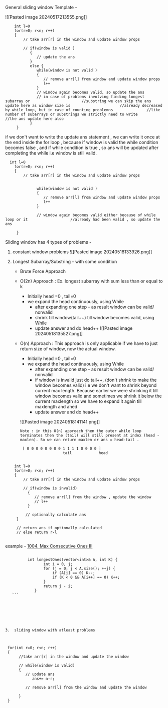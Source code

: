 General sliding window Template - 

![[Pasted image 20240517213555.png]]

``` 
    int l=0
    for(r=0; r<n; r++)
    {
        // take arr[r] in the window and update window props
        
        // if(window is valid )
           {
              // update the ans 
           }
           else {
              while(window is not valid )
              {
                 // remove arr[l] from window and update window props
                 l++
              }
              // window again becomes valid, so update the ans
              // in case of problems involving finding longest subarray or                       //substring we can skip the ans update here as window size is                      //already decreased by while loop, but in case of counting problemns               //like number of subarrays or substrings we strictly need to write                 //the ans update here also 
           }
     }
```

if we don't want to write the update ans statement , we can write it once at the end inside the for loop , because if window is valid the while condition becomes false , and if while condition is true , so ans will be updated after completing the while i.e window is still valid.

```
  int l=0
    for(r=0; r<n; r++)
    {
        // take arr[r] in the window and update window props
        
        
              while(window is not valid )
              {
                 // remove arr[l] from window and update window props
                 l++
              }
              
              // window again becomes valid either because of while loop or it                   //already had been valid , so update the ans
           
     }
```

Sliding window has 4 types of problems - 

1. constant window problems 
     ![[Pasted image 20240518133926.png]]


2. Longest Subarray/Substring - with some condition
      - Brute Force Approach 
      
      - O(2n) Approach : Ex. longest subarray with sum less than or equal to k 
      
	      -  Initially head =0 , tail=0 
	      -  we expand the head continuously, using While
	          - after expanding one step - as result window can be valid/ nonvalid
	          - shrink till window(tail++) till window becomes valid, using While
	          - update answer and do head++
	     ![[Pasted image 20240518135527.png]]
	          
	          
	          
     - O(n) Approach : 
         This approach is only applicable if we have to just return size of window, now the actual window.
          
          -  Initially head =0 , tail=0 
	      -  we expand the head continuously, using While
	          - after expanding one step - as result window can be valid/ nonvalid
	          - if window is invalid just do tail++, (don't shrink to make the window becomes valid) i.e we don't want to shrink beyond current max length.
	             Because earlier we were shrinking it till window becomes valid and sometimes we shrink it below the current maxlength so we have to expand it again till maxlength and ahed
	          - update answer and do head++
	     
	      ![[Pasted image 20240518141141.png]]
	            
	       Note : in this O(n) approach then the outer while loop terminates then the (tail) will still present at index (head - maxlen). So we can return maxlen or ans = head-tail .    

			[ 0 0 0 0 0 0 0 0 1 1 1 1 0 0 0 0 ] 
                              tail            head

```
						  
    int l=0
    for(r=0; r<n; r++)
    {
        // take arr[r] in the window and update window props
        
        // if(window is invalid)
          {
             // remove arr[l] from the window , update the window
             // l++ 
          }
          
         // optionally calculate ans  
     }
     
     // return ans if optionally calculated 
     // else return r-l
	 
```
        
		 
example - [1004. Max Consecutive Ones III](https://leetcode.com/problems/max-consecutive-ones-iii/)
   ```
       
             int longestOnes(vector<int>& A, int K) {
			        int i = 0, j;
			        for (j = 0; j < A.size(); ++j) {
			            if (A[j] == 0) K--;
			            if (K < 0 && A[i++] == 0) K++;
			        }
			        return j - i;
			    }
      ```







3.  sliding window with atleast problems



```
     for(int r=0; r<n; r++)
     {
          //take arr[r] in the window and update the window

          // while(window is valid)
          {
             // update ans 
                ans+= n-r;

             // remove arr[l] from the window and update the window 
             
          }
     }
```